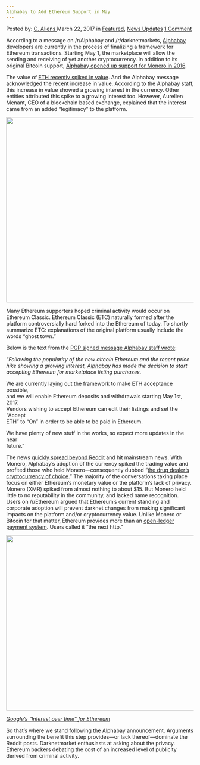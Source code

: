 ```yaml
---
Alphabay to Add Ethereum Support in May
---
```

<article class="post-listing post-18835 post type-post status-publish format-standard has-post-thumbnail hentry category-deepdot-news category-news-updates tag-add tag-alphabay tag-ethereum tag-support">
<div class="post-inner">
<p class="post-meta">
<span>Posted by: <a href="https://www.deepdotweb.com/author/caliens/" title="">C. Aliens </a></span>
<span>March 22, 2017</span>
<span>in <a href="https://www.deepdotweb.com/category/deepdot-news/" rel="category tag">Featured</a>, <a href="https://www.deepdotweb.com/category/news-updates/" rel="category tag">News Updates</a></span>
<span><a href="https://www.deepdotweb.com/2017/03/22/alphabay-add-ethereum-support-may/#comments">1 Comment</a></span>
</p>
<div class="clear"></div>
<div class="entry">
<p>According to a message on /r/Alphabay and /r/darknetmarkets, <a href="http://www.deepdotweb.com/marketplace-directory/listing/alphabay/">Alphabay</a> developers are currently in the process of finalizing a framework for Ethereum transactions. Starting May 1, the marketplace will allow the sending and receiving of yet another cryptocurrency. In addition to its original Bitcoin support, <a href="https://www.deepdotweb.com/2016/08/23/alphabay-oasis-markets-begin-accepting-monero-payments/">Alphabay opened up support for Monero in 2016</a>.</p>
<p>The value of <a href="https://cointelegraph.com/news/ethereum-price-surge-is-due-to-one-singular-factor">ETH recently spiked in value</a>. And the Alphabay message acknowledged the recent increase in value. According to the Alphabay staff, this increase in value showed a growing interest in the currency. Other entities attributed this spike to a growing interest too. However, Aurelien Menant, CEO of a blockchain based exchange, explained that the interest came from an added “legitimacy” to the platform.</p>
<p><img class="wp-image-18836 aligncenter" src="https://www.deepdotweb.com/wp-content/uploads/2017/03/word-image-60.png" width="888" height="497" srcset="https://www.deepdotweb.com/wp-content/uploads/2017/03/word-image-60.png 1767w, https://www.deepdotweb.com/wp-content/uploads/2017/03/word-image-60-300x168.png 300w, https://www.deepdotweb.com/wp-content/uploads/2017/03/word-image-60-1024x573.png 1024w" sizes="(max-width: 888px) 100vw, 888px"/></p>
<p>Many Ethereum supporters hoped criminal activity would occur on Ethereum Classic. Ethereum Classic (ETC) naturally formed after the platform controversially hard forked into the Ethereum of today. To shortly summarize ETC: explanations of the original platform usually include the words “ghost town.”</p>
<p>Below is the text from the <a href="https://www.reddit.com/r/AlphaBayMarket/comments/60355i/alphabay_will_add_etherum_to_its_payment_options/">PGP signed message Alphabay staff wrote</a>:</p>
<p>“<em>Following the popularity of the new altcoin Ethereum and the recent price<br/>
    hike showing a growing interest, </em><a href="https://www.deepdotweb.com/marketplace-directory/listing/alphabay/"><em>Alphabay</em></a><em> has made the decision to start<br/>
    accepting Ethereum for marketplace listing purchases.</em></p>
<p>We are currently laying out the framework to make ETH acceptance possible,<br/>
    and we will enable Ethereum deposits and withdrawals starting May 1st, 2017.<br/>
    Vendors wishing to accept Ethereum can edit their listings and set the &#8220;Accept<br/>
    ETH&#8221; to &#8220;On&#8221; in order to be able to be paid in Ethereum.</p>
<p>We have plenty of new stuff in the works, so expect more updates in the near<br/>
    future.”</p>
<p>The news <a href="https://www.bleepingcomputer.com/news/security/alphabay-adds-support-for-ethereum-as-transaction-volume-surpasses-bitcoin/">quickly spread beyond Reddit</a> and hit mainstream news. With Monero, Alphabay&#8217;s adoption of the currency spiked the trading value and profited those who held Monero—consequently dubbed “<a href="https://www.wired.com/2017/01/monero-drug-dealers-cryptocurrency-choice-fire/">the drug dealer&#8217;s cryptocurrency of choice</a>.” The majority of the conversations taking place focus on either Ethereum&#8217;s monetary value or the platform&#8217;s lack of privacy. Monero (XMR) spiked from almost nothing to about $15. But Monero held little to no reputability in the community, and lacked name recognition. Users on /r/Ethereum argued that Ethereum&#8217;s current standing and corporate adoption will prevent darknet changes from making significant impacts on the platform and/or cryptocurrency value. Unlike Monero or Bitcoin for that matter, Ethereum provides more than an <a href="https://www.deepdotweb.com/tag/bitcoin/">open-ledger payment system</a>. Users called it “the next http.”</p>
<p><img class="wp-image-18837 aligncenter" src="https://www.deepdotweb.com/wp-content/uploads/2017/03/word-image-61.png" width="1017" height="470" srcset="https://www.deepdotweb.com/wp-content/uploads/2017/03/word-image-61.png 1815w, https://www.deepdotweb.com/wp-content/uploads/2017/03/word-image-61-300x139.png 300w, https://www.deepdotweb.com/wp-content/uploads/2017/03/word-image-61-1024x473.png 1024w, https://www.deepdotweb.com/wp-content/uploads/2017/03/word-image-61-272x125.png 272w" sizes="(max-width: 1017px) 100vw, 1017px"/></p>
<p><a href="https://trends.google.com/trends/explore?q=ethereum"><em>Google&#8217;s “Interest over time” for Ethereum</em></a></p>
<p>So that&#8217;s where we stand following the Alphabay announcement. Arguments surrounding the benefit this step provides—or lack thereof—dominate the Reddit posts. Darknetmarket enthusiasts at asking about the privacy. Ethereum backers debating the cost of an increased level of publicity derived from criminal activity.</p>
</div>
<span style="display:none"><a href="https://www.deepdotweb.com/tag/add/" rel="tag">add</a> <a href="https://www.deepdotweb.com/tag/alphabay/" rel="tag">alphabay</a> <a href="https://www.deepdotweb.com/tag/ethereum/" rel="tag">Ethereum</a> <a href="https://www.deepdotweb.com/tag/support/" rel="tag">support</a></span> <span style="display:none" class="updated">2017-03-22</span>
<div style="display:none" class="vcard author" itemprop="author" itemscope itemtype="http://schema.org/Person"><strong class="fn" itemprop="name"><a href="https://www.deepdotweb.com/author/caliens/" title="Posts by C. Aliens" rel="author">C. Aliens</a></strong></div>
</div>
</article>

